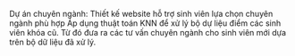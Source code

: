 Dự án chuyên ngành: Thiết kế website hỗ trợ sinh viên lựa chọn chuyên ngành phù hợp
Áp dụng thuật toán KNN để xử lý bộ dự liệu điểm các sinh viên khóa cũ. Từ đó đưa ra các tư vấn chuyên ngành cho sinh viên mới dựa trên bộ dữ liệu đã xử lý.
